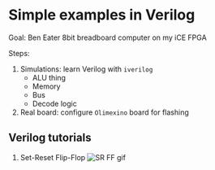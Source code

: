 # Simple examples in Verilog

Goal: Ben Eater 8bit breadboard computer on my iCE FPGA

Steps:
  1. Simulations: learn Verilog with `iverilog`
      - ALU thing
      - Memory
      - Bus
      - Decode logic
  2. Real board: configure `Olimexino` board for flashing 

## Verilog tutorials
  1. Set-Reset Flip-Flop ![SR FF gif](./04_srff_lat/srff.gif)
